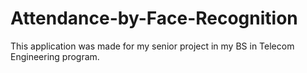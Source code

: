 # Attendance-by-Face-Recognition
This application was made for my senior project in my BS in Telecom Engineering program.
